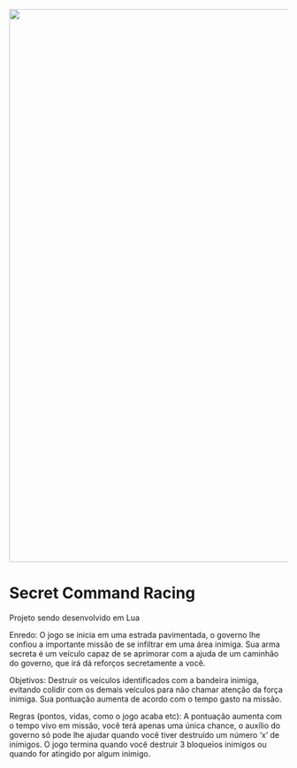 <img width=1000px src="https://lh3.googleusercontent.com/dEpJNCq686tEwiguCqbHnwAeZdVz3i3XOjvtUN0ZUM-ZQLmUUlGxn3zIzUk8rIyHGee242xqvKrwiJF4yjH_7-vh_x_sE9mfFSunOy73915PDr4s_mn0iwzx8icDVOOsPBTouInlrdYsnYTtRNfKb3dKP_ssGK4tchf4yH5hQ6qLSk07TbH1eQ-E7ePue5ZvtLnXO0dGCCUD0MwysTGFZNpdnNO8w4Cgxi7f3SiNu4Y-6nS_uHHxUJvdLn-sUKnFCD1cGy27WmkdcwlFAXkOdZqV1FXBNt3XmmR7RJyYlretscKngv9QVj3MpexXgo60pCnSwYRGWAJWsaSmMGV3yOzbU_OsdYD4Ew-PipnLGWnbedUoGVi2Mu7TslWkoANOkqGHwx9IBVpqLLTD9mQzGxgX5adnIsBPzlYP-KDcVBhlQajsgIucJ8Kf_07DUGGwrTxWxjKKWo97hwyeYA-e0ze_gAr5aLKK6uGW342HMMLTFa_918Ba9sVeQDLZw7JRM4Aiqeip0zWqtnU2f2hkyYiMPk2ahAmeUkxqXSwKUZh-fFJjffzwYtoYZ8f7CQ7-B-GriKVegNGl49Vmb8F3tEOgH_imxEvKHMk3tDqgi_hZ3yry_pTi2kZm5p0p0MPmWWMVKVJArnLyDln1kqmkTmQpXCTlNStpxSHaZ1JaM2O-if4BBMvl42RW=w705-h166-no?authuser=0">

# Secret Command Racing
Projeto sendo desenvolvido em Lua

Enredo: 
O jogo se inicia em uma estrada pavimentada, o governo lhe confiou a importante missão de se infiltrar em uma área inimiga. Sua arma secreta é um veículo capaz de se aprimorar com a ajuda de um caminhão do governo, que irá dá reforços secretamente a você. 
 
Objetivos: Destruir os veículos identificados com a bandeira inimiga, evitando colidir com os 
demais veículos para não chamar atenção da força inimiga. Sua pontuação aumenta de acordo 
com o tempo gasto na missão. 
 
Regras (pontos, vidas, como o jogo acaba etc): A pontuação aumenta com o tempo vivo em 
missão, você terá apenas uma única chance, o auxílio do governo só pode lhe ajudar quando 
você tiver destruído um número ‘x’ de inimigos. O jogo termina quando você destruir 3 
bloqueios inimigos ou quando for atingido por algum inimigo.
